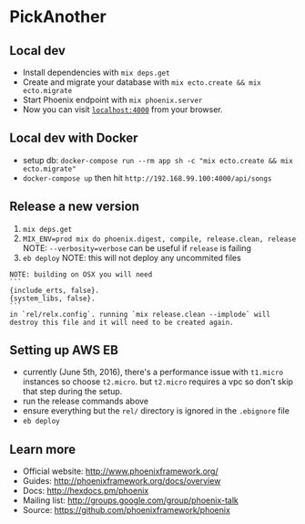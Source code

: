 # PickAnother

## Local dev

  * Install dependencies with `mix deps.get`
  * Create and migrate your database with `mix ecto.create && mix ecto.migrate`
  * Start Phoenix endpoint with `mix phoenix.server`
  * Now you can visit [`localhost:4000`](http://localhost:4000) from your browser.

## Local dev with Docker
  * setup db: `docker-compose run --rm app sh -c "mix ecto.create && mix ecto.migrate"`
  * `docker-compose up` then hit `http://192.168.99.100:4000/api/songs`

## Release a new version

  1. `mix deps.get`
  2. `MIX_ENV=prod mix do phoenix.digest, compile, release.clean, release` NOTE: `--verbosity=verbose` can be useful if `release` is failing
  3. `eb deploy` NOTE: this will not deploy any uncommited files

    NOTE: building on OSX you will need
    ```
    {include_erts, false}.
    {system_libs, false}.
    ```
    in `rel/relx.config`. running `mix release.clean --implode` will destroy this file and it will need to be created again.

## Setting up AWS EB

  * currently (June 5th, 2016), there's a performance issue with `t1.micro` instances so choose `t2.micro`. but `t2.micro` requires a vpc so don't skip that step during the setup.
  * run the release commands above
  * ensure everything but the `rel/` directory is ignored in the `.ebignore` file
  * `eb deploy`

## Learn more

  * Official website: http://www.phoenixframework.org/
  * Guides: http://phoenixframework.org/docs/overview
  * Docs: http://hexdocs.pm/phoenix
  * Mailing list: http://groups.google.com/group/phoenix-talk
  * Source: https://github.com/phoenixframework/phoenix
